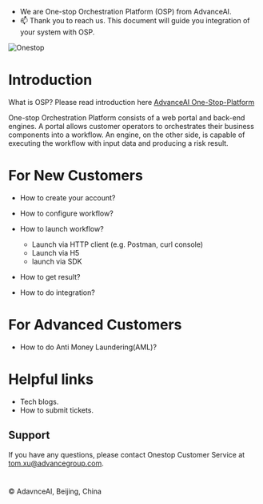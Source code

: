 - We are One-stop Orchestration Platform (OSP) from AdvanceAI.
- 📫 Thank you to reach us. This document will guide you integration of your system with OSP.

<!---
Onestop-advanceAI/Onestop-advanceAI is a ✨ special ✨ repository because its `README.md` (this file) appears on your GitHub profile.
You can click the Preview link to take a look at your changes.
--->

![Onestop](image  "One Stop")


# Introduction
What is OSP? Please read introduction here [AdvanceAI One-Stop-Platform](https://id-oop.advance.ai/)

One-stop Orchestration Platform consists of a web portal and back-end engines. 
A portal allows customer operators to orchestrates their business components into a workflow. An engine, on the other side, is capable of executing the workflow with input data and producing a risk result.

# For New Customers
- How to create your account? 
- How to configure workflow?
- How to launch workflow? 
    - Launch via HTTP client (e.g. Postman, curl console)
    - Launch via H5
    - launch via SDK
    
- How to get result?
- How to do integration?

# For Advanced Customers
- How to do Anti Money Laundering(AML)?


# Helpful links
- Tech blogs.
- How to submit tickets. 

## Support 
If you have any questions, please contact Onestop Customer Service at tom.xu@advancegroup.com.

# 
© AdavnceAI, Beijing, China


